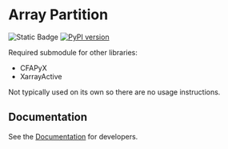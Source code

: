 # Array Partition

![Static Badge](https://img.shields.io/badge/Xarray%20Engine%20Component-1E4B23)
[![PyPI version](https://badge.fury.io/py/ArrayPartition.svg)](https://pypi.python.org/pypi/ArrayPartition/)

Required submodule for other libraries:
 - CFAPyX
 - XarrayActive

Not typically used on its own so there are no usage instructions.

## Documentation

See the [Documentation](https://html-preview.github.io/?url=https://github.com/dwest77a/ArrayPartition/blob/main/docs/build/html/index.html) for developers.
